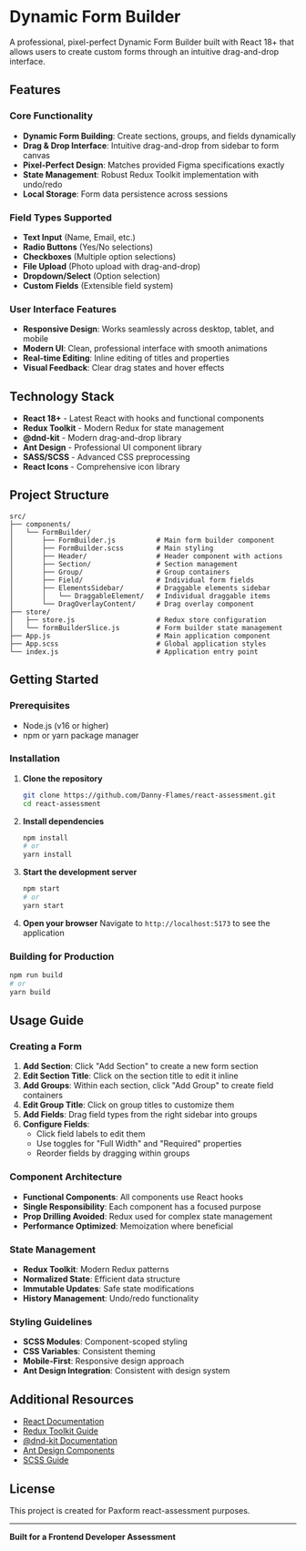 # Dynamic Form Builder

A professional, pixel-perfect Dynamic Form Builder built with React 18+ that allows users to create custom forms through an intuitive drag-and-drop interface.

## Features

### Core Functionality
- **Dynamic Form Building**: Create sections, groups, and fields dynamically
- **Drag & Drop Interface**: Intuitive drag-and-drop from sidebar to form canvas
- **Pixel-Perfect Design**: Matches provided Figma specifications exactly
- **State Management**: Robust Redux Toolkit implementation with undo/redo
- **Local Storage**: Form data persistence across sessions

### Field Types Supported
- **Text Input** (Name, Email, etc.)
- **Radio Buttons** (Yes/No selections)
- **Checkboxes** (Multiple option selections)
- **File Upload** (Photo upload with drag-and-drop)
- **Dropdown/Select** (Option selection)
- **Custom Fields** (Extensible field system)

### User Interface Features
- **Responsive Design**: Works seamlessly across desktop, tablet, and mobile
- **Modern UI**: Clean, professional interface with smooth animations
- **Real-time Editing**: Inline editing of titles and properties
- **Visual Feedback**: Clear drag states and hover effects

## Technology Stack
- **React 18+** - Latest React with hooks and functional components
- **Redux Toolkit** - Modern Redux for state management
- **@dnd-kit** - Modern drag-and-drop library
- **Ant Design** - Professional UI component library
- **SASS/SCSS** - Advanced CSS preprocessing
- **React Icons** - Comprehensive icon library

## Project Structure

```
src/
├── components/
│   └── FormBuilder/
│       ├── FormBuilder.js          # Main form builder component
│       ├── FormBuilder.scss        # Main styling
│       ├── Header/                 # Header component with actions
│       ├── Section/                # Section management
│       ├── Group/                  # Group containers
│       ├── Field/                  # Individual form fields
│       ├── ElementsSidebar/        # Draggable elements sidebar
│       │   └── DraggableElement/   # Individual draggable items
│       └── DragOverlayContent/     # Drag overlay component
├── store/
│   ├── store.js                    # Redux store configuration
│   └── formBuilderSlice.js         # Form builder state management
├── App.js                          # Main application component
├── App.scss                        # Global application styles
└── index.js                        # Application entry point
```

## Getting Started

### Prerequisites
- Node.js (v16 or higher)
- npm or yarn package manager

### Installation

1. **Clone the repository**
   ```bash
   git clone https://github.com/Danny-Flames/react-assessment.git
   cd react-assessment
   ```

2. **Install dependencies**
   ```bash
   npm install
   # or
   yarn install
   ```

3. **Start the development server**
   ```bash
   npm start
   # or
   yarn start
   ```

4. **Open your browser**
Navigate to `http://localhost:5173` to see the application

### Building for Production

```bash
npm run build
# or
yarn build
```

## Usage Guide

### Creating a Form

1. **Add Section**: Click "Add Section" to create a new form section
2. **Edit Section Title**: Click on the section title to edit it inline
3. **Add Groups**: Within each section, click "Add Group" to create field containers
4. **Edit Group Title**: Click on group titles to customize them
5. **Add Fields**: Drag field types from the right sidebar into groups
6. **Configure Fields**: 
   - Click field labels to edit them
   - Use toggles for "Full Width" and "Required" properties
   - Reorder fields by dragging within groups


### Component Architecture
- **Functional Components**: All components use React hooks
- **Single Responsibility**: Each component has a focused purpose
- **Prop Drilling Avoided**: Redux used for complex state management
- **Performance Optimized**: Memoization where beneficial

### State Management
- **Redux Toolkit**: Modern Redux patterns
- **Normalized State**: Efficient data structure
- **Immutable Updates**: Safe state modifications
- **History Management**: Undo/redo functionality

### Styling Guidelines
- **SCSS Modules**: Component-scoped styling
- **CSS Variables**: Consistent theming
- **Mobile-First**: Responsive design approach
- **Ant Design Integration**: Consistent with design system

## Additional Resources

- [React Documentation](https://reactjs.org/docs)
- [Redux Toolkit Guide](https://redux-toolkit.js.org/)
- [@dnd-kit Documentation](https://docs.dndkit.com/)
- [Ant Design Components](https://ant.design/components/overview/)
- [SCSS Guide](https://sass-lang.com/guide)

## License

This project is created for Paxform react-assessment purposes.

---

**Built for a Frontend Developer Assessment**
